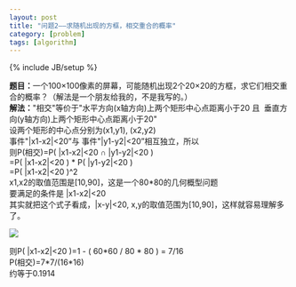 ```yaml
---
layout: post
title: "问题2——求随机出现的方框，相交重合的概率"
category: [problem]
tags: [algorithm]
---
```

{% include JB/setup %}

<div id="_mcePaste"><strong>题目：</strong>一个100×100像素的屏幕，可能随机出现2个20×20的方框，求它们相交重合的概率？（解法是一个朋友给我的，不是我写的。）</div>
<div><strong>解法：</strong>"相交"等价于"水平方向(x轴方向)上两个矩形中心点距离小于20 且  垂直方向(y轴方向)上两个矩形中心点距离小于20"</div>
<div id="_mcePaste">设两个矩形的中心点分别为(x1,y1), (x2,y2)</div>
<div id="_mcePaste">事件"|x1-x2|&lt;20”与 事件"|y1-y2|&lt;20”相互独立，所以</div>
<div id="_mcePaste" style="text-align: left;">则P(相交)=P( |x1-x2|&lt;20 ∩ |y1-y2|&lt;20 )</div>
<div id="_mcePaste" style="text-align: left;">=P( |x1-x2|&lt;20 ) * P( |y1-y2|&lt;20 )</div>
<div id="_mcePaste" style="text-align: left;">=P( |x1-x2|&lt;20 )^2</div>
<div id="_mcePaste">x1,x2的取值范围是[10,90]，这是一个80*80的几何概型问题</div>
<div id="_mcePaste">要满足的条件是 |x1-x2|&lt;20</div>
<div id="_mcePaste">其实就把这个式子看成，|x-y|&lt;20, x,y的取值范围为[10,90]，这样就容易理解多了。</div>

![](https://lh6.googleusercontent.com/-OcUBKYoAufc/T3mOKlyOyiI/AAAAAAAAATM/2_YHJyFHlUk/s400/insertPicture.jpg)

<div>则P( |x1-x2|&lt;20 )=1 - ( 60*60 / 80 * 80 ) = 7/16</div>
<div id="_mcePaste">P(相交)=7*7/(16*16)</div>
<div id="_mcePaste">约等于0.1914</div>